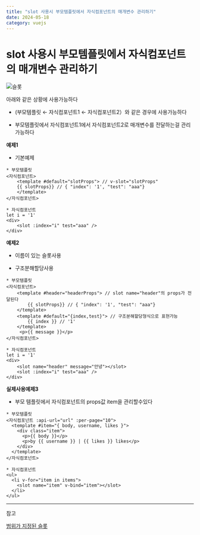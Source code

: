 ```yaml
---
title: "slot 사용시 부모템플릿에서 자식컴포넌트의 매개변수 관리하기"
date: 2024-05-18
category: vuejs
---
```


# slot 사용시 부모템플릿에서 자식컴포넌트의 매개변수 관리하기

![슬롯](/storage/1715962590.jpg)

아래와 같은 상황에 사용가능하다

- (부모템플릿 ← 자식컴포넌트1 ← 자식컴포넌트2）와 같은 경우에 사용가능하다

- 부모템플릿에서 자식컴포넌트1에서 자식컴포넌트2로 매개변수를 전달하는걸 관리가능하다

**예제1**

- 기본예제

```
* 부모템플릿
<자식컴포넌트>
    <template #default="slotProps"> // v-slot="slotProps" 
    {{ slotProps}} // { "index": '1', "test": "aaa"}
    </template>
</자식컴포넌트>

* 자식컴포넌트
let i = '1'
<div>
    <slot :index="i" test="aaa" />
</div>
```

**예제2**

- 이름이 있는 슬롯사용

- 구조분해할당사용

```
* 부모템플릿
<자식컴포넌트>
    <template #header="headerProps"> // slot name="header"의 props가 전달된다
        {{ slotProps}} // { "index": '1', "test": "aaa"}
    </template>
    <template #default="{index,test}"> // 구조분해할당형식으로 표현가능
        {{ index }} // '1'
    </template>
     <p>{{ message }}</p>
</자식컴포넌트>

* 자식컴포넌트
let i = '1'
<div>
    <slot name="header" message="안녕"></slot>
    <slot :index="i" test="aaa" />
</div>
```

**실제사용예제3**

- 부모 템플릿에서 자식컴포넌트의 props값 item을 관리할수있다

```
* 부모템플릿
<자식컴포넌트 :api-url="url" :per-page="10">
  <template #item="{ body, username, likes }">
    <div class="item">
      <p>{{ body }}</p>
      <p>by {{ username }} | {{ likes }} likes</p>
    </div>
  </template>
</자식컴포넌트>

* 자식컴포넌트
<ul>
  <li v-for="item in items">
    <slot name="item" v-bind="item"></slot>
  </li>
</ul>
```

---

참고

[범위가 지정된 슬롯](https://ko.vuejs.org/guide/components/slots#scoped-slots)
